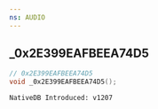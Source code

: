 ```yaml
---
ns: AUDIO
---
```

## _0x2E399EAFBEEA74D5

```c
// 0x2E399EAFBEEA74D5
void _0x2E399EAFBEEA74D5();
```

```
NativeDB Introduced: v1207
```

